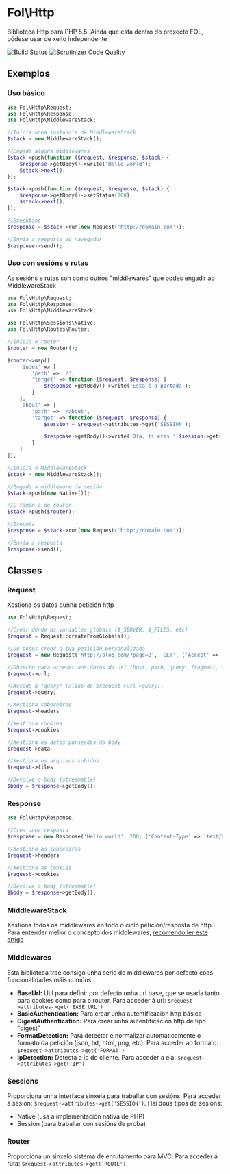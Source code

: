# Fol\Http

Biblioteca Http para PHP 5.5. Aínda que esta dentro do proxecto FOL, pódese usar de xeito independente

[![Build Status](https://travis-ci.org/fol-project/http.svg?branch=master)](https://travis-ci.org/fol-project/http)
[![Scrutinizer Code Quality](https://scrutinizer-ci.com/g/fol-project/http/badges/quality-score.png?b=master)](https://scrutinizer-ci.com/g/fol-project/http/?branch=master)


## Exemplos

### Uso básico

```php
use Fol\Http\Request;
use Fol\Http\Response;
use Fol\Http\MiddlewareStack;

//Inicia unha instancia de MiddlewareStack
$stack = new MiddlewareStack();

//Engade alguns middlewares
$stack->push(function ($request, $response, $stack) {
	$response->getBody()->write('Hello world');
	$stack->next();
});

$stack->push(function ($request, $response, $stack) {
	$response->getBody()->setStatus(200);
	$stack->next();
});

//Executaos
$response = $stack->run(new Request('http://domain.com'));

//Envía a resposta ao navegador
$response->send();
```

### Uso con sesións e rutas

As sesións e rutas son como outros "middlewares" que podes engadir ao MiddlewareStack

```php
use Fol\Http\Request;
use Fol\Http\Response;
use Fol\Http\MiddlewareStack;

use Fol\Http\Sessions\Native;
use Fol\Http\Routes\Router;

//Inicia o router
$router = new Router();

$router->map([
	'index' => [
		'path' => '/',
		'target' => function ($request, $response) {
			$response->getBody()->write('Esta é a portada');
		}
	],
	'about' => [
		'path' => '/about',
		'target' => function ($request, $response) {
			$session = $request->attributes->get('SESSION');

			$response->getBody()->write('Ola, ti eres '.$session->get('username'));
		}
	]
]);

//Inicia o MiddlewareStack
$stack = new MiddlewareStack();

//Engade a middleware da sesión
$stack->push(new Native());

//E tamén a do router
$stack->push($router);

//Executa
$response = $stack->run(new Request('http://domain.com'));

//Envía a resposta
$response->send();
```

## Classes

### Request

Xestiona os datos dunha petición http

```php
use Fol\Http\Request;

//Crear dende as variables globais ($_SERVER, $_FILES, etc)
$request = Request::createFromGlobals();

//Ou podes crear a túa petición personalizada
$request = new Request('http://blog.com/?page=2', 'GET', ['Accept' => 'text/html']);

//Obxecto para acceder aos datos da url (host, path, query, fragment, etc)
$request->url;

//Accede á "query" (alias de $request->url->query):
$request->query;

//Xestiona cabeceiras
$request->headers

//Xestiona cookies
$request->cookies

//Xestiona os datos parseados do body
$request->data

//Xestiona os arquivos subidos
$request->files

//Devolve o body (streamable)
$body = $response->getBody();
```

### Response

```php
use Fol\Http\Response;

//Crea unha resposta
$response = new Response('Hello world', 200, ['Content-Type' => 'text/html']);

//Xestiona as cabeceiras
$request->headers

//Xestiona as cookies
$request->cookies

//Devolve o body (streamable)
$body = $response->getBody();
```

### MiddlewareStack

Xestiona todos os middlewares en todo o ciclo petición/resposta de http. Para entender mellor o concepto dos middlewares, [recomendo ler este artigo](https://mwop.net/blog/2015-01-08-on-http-middleware-and-psr-7.html)

### Middlewares

Esta biblioteca trae consigo unha serie de middlewares por defecto coas funcionalidades máis comúns:

* **BaseUrl:** Útil para definir por defecto unha url base, que se usaría tanto para cookies como para o router. Para acceder á url: `$request->attributes->get('BASE_URL')`
* **BasicAuthentication:** Para crear unha autentificación http básica
* **DigestAuthentication:** Para crear unha autentificación http de tipo "digest"
* **FormatDetection:** Para detectar e normalizar automaticamente o formato da petición (json, txt, html, png, etc). Para acceder ao formato: `$request->attributes->get('FORMAT')`
* **IpDetection:** Detecta a ip do cliente. Para acceder a ela: `$request->attributes->get('IP')`

### Sessions

Proporciona unha interface sinxela para traballar con sesións. Para acceder á sesion: `$request->attributes->get('SESSION')`. Hai dous tipos de sesións:

* Native (usa a implementación nativa de PHP)
* Session (para traballar con sesións de proba)

### Router

Proporciona un sinxelo sistema de enrutamento para MVC. Para acceder á ruta: `$request->attributes->get('ROUTE')`
